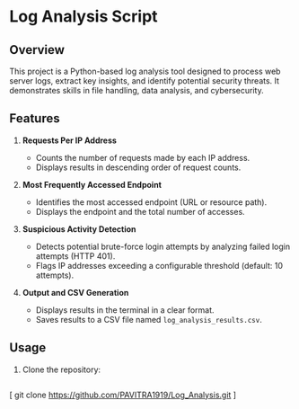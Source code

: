 # Log Analysis Script

## Overview  
This project is a Python-based log analysis tool designed to process web server logs, extract key insights, and identify potential security threats. It demonstrates skills in file handling, data analysis, and cybersecurity.

## Features  
1. **Requests Per IP Address**  
   - Counts the number of requests made by each IP address.
   - Displays results in descending order of request counts.

2. **Most Frequently Accessed Endpoint**  
   - Identifies the most accessed endpoint (URL or resource path).
   - Displays the endpoint and the total number of accesses.

3. **Suspicious Activity Detection**  
   - Detects potential brute-force login attempts by analyzing failed login attempts (HTTP 401).
   - Flags IP addresses exceeding a configurable threshold (default: 10 attempts).

4. **Output and CSV Generation**  
   - Displays results in the terminal in a clear format.
   - Saves results to a CSV file named `log_analysis_results.csv`.

## Usage  
1. Clone the repository:  
   ```bash
  [ git clone https://github.com/PAVITRA1919/Log_Analysis.git ]
